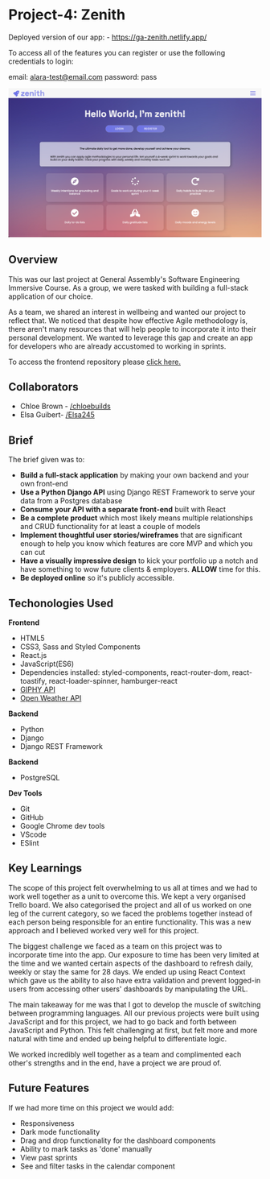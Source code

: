# Project-4: Zenith 


Deployed version of our app: - https://ga-zenith.netlify.app/ 

To access all of the features you can register or use the following credentials to login:

email: alara-test@email.com password: pass


<p>
<img src="images/homepage.png" alt="homepage"/>
</p>

## Overview 
This was our last project at General Assembly's Software Engineering Immersive Course. As a group, we were tasked with building a full-stack application of our choice.

As a team, we shared an interest in wellbeing and wanted our project to reflect that. We noticed that despite how effective Agile methodology is, there aren't many resources that will help people to incorporate it into their personal development. We wanted to leverage this gap and create an app for developers who are already accustomed to working in sprints. 

To access the frontend repository please [click here.](https://github.com/alaraayan/sei-project-4-frontend)

## Collaborators

* Chloe Brown - [/chloebuilds](https://github.com/chloebuilds)
* Elsa Guibert- [/Elsa245](https://github.com/Elsa245)


## Brief
The brief given was to:
* **Build a full-stack application** by making your own backend and your own front-end
* **Use a Python Django API** using Django REST Framework to serve your data from a Postgres database
* **Consume your API with a separate front-end** built with React
* **Be a complete product** which most likely means multiple relationships and CRUD functionality for at least a couple of models
* **Implement thoughtful user stories/wireframes** that are significant enough to help you know which features are core MVP and which you can cut
* **Have a visually impressive design** to kick your portfolio up a notch and have something to wow future clients & employers. **ALLOW** time for this.
* **Be deployed online** so it's publicly accessible.

## Techonologies Used
**Frontend**
- HTML5
- CSS3, Sass and Styled Components
- React.js
- JavaScript(ES6)
- Dependencies installed: styled-components, react-router-dom, react-toastify, react-loader-spinner, hamburger-react
- [GIPHY API](https://developers.giphy.com/)
- [Open Weather API](https://openweathermap.org/api)

**Backend**
- Python
- Django
- Django REST Framework

**Backend**
- PostgreSQL

**Dev Tools**
- Git
- GitHub
- Google Chrome dev tools
- VScode
- ESlint


 
## Key Learnings
<p>The scope of this project felt overwhelming to us all at times and we had to work well together as a unit to overcome this. We kept a very organised Trello board. We also categorised the project and all of us worked on one leg of the current category, so we faced the problems together instead of each person being responsible for an entire functionality. This was a new approach and I believed worked very well for this project.

The biggest challenge we faced as a team on this project was to incorporate time into the app. Our exposure to time has been very limited at the time and we wanted certain aspects of the dashboard to refresh daily, weekly or stay the same for 28 days. We ended up using React Context which gave us the ability to also have extra validation and prevent logged-in users from accessing other users' dashboards by manipulating the URL. 

The main takeaway for me was that I got to develop the muscle of switching between programming languages. All our previous projects were built using JavaScript and for this project, we had to go back and forth between JavaScript and Python. This felt challenging at first, but felt more and more natural with time and ended up being helpful to differentiate logic.

We worked incredibly well together as a team and complimented each other's strengths and in the end, have a project we are proud of.</p>

## Future Features

If we had more time on this project we would add:
- Responsiveness
- Dark mode functionality
- Drag and drop functionality for the dashboard components
- Ability to mark tasks as 'done' manually
- View past sprints 
- See and filter tasks in the calendar component

